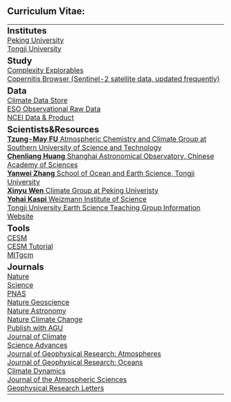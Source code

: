 ## Curriculum Vitae:

<table>
<tr>
    <td colspan="2" style="padding-left: 0px;"> <!-- 删除左侧空白，使文本对齐 -->
    <strong style="font-size: 20px;">Institutes</strong><br>
    <a href="https://www.pku.edu.cn/" target="_blank" style="text-decoration: underline;">Peking University</a><br>
    <a href="https://www.tongji.edu.cn/" target="_blank" style="text-decoration: underline;">Tongji University</a><br>
    </td>
</tr>
<tr>
    <td colspan="2" style="padding-left: 0px;"> <!-- 删除左侧空白，使文本对齐 -->
    <strong style="font-size: 20px;">Study</strong><br>
    <a href="https://www.complexity-explorables.org/" target="_blank" style="text-decoration: underline;">Complexity Explorables</a><br>
    <a href="https://browser.dataspace.copernicus.eu/" target="_blank" style="text-decoration: underline;">Copernitis Browser (Sentinel-2 satellite data, updated frequently)</a><br>
    </td>
</tr>
<tr>
    <td colspan="2" style="padding-left: 0px;"> <!-- 删除左侧空白，使文本对齐 -->
    <strong style="font-size: 20px;">Data</strong><br>
    <a href="https://cds.climate.copernicus.eu/" target="_blank" style="text-decoration: underline;">Climate Data Store</a><br>
    <a href="https://archive.eso.org/eso/eso_archive_main.html" target="_blank" style="text-decoration: underline;">ESO Observational Raw Data</a><br>
    <a href="https://www.ncei.noaa.gov/products" target="_blank" style="text-decoration: underline;">NCEI Data & Product</a><br>
    </td>
</tr>
<tr>
    <td colspan="2" style="padding-left: 0px;"> <!-- 删除左侧空白，使文本对齐 -->
    <strong style="font-size: 20px;">Scientists&Resources</strong><br>
    <a href="https://atmoschem.org.cn/index.php?title=Main_Page" target="_blank" style="text-decoration: underline;"><strong>Tzung-May FU </strong> Atmospheric Chemistry and Climate Group at Southern University of Science and Technology</a><br>
    <a href="https://huang-cl.github.io/" target="_blank" style="text-decoration: underline;"><strong>Chenliang Huang </strong> Shanghai Astronomical Observatory, Chinese Academy of Sciences</a><br>
    <a href="https://ocean.tongji.edu.cn/space/ywzhang/" target="_blank" style="text-decoration: underline;"><strong>Yanwei Zhang </strong> School of Ocean and Earth Science, Tongji University</a><br>
    <a href="http://pkumet.live/group/doku.php/start" target="_blank" style="text-decoration: underline;"><strong>Xinyu Wen </strong> Climate Group at Peking Univeristy</a><br>
    <a href="https://www.weizmann.ac.il/EPS/kaspi/" target="_blank" style="text-decoration: underline;"><strong>Yohai Kaspi</strong> Weizmann Institute of Science </a><br>
    <a href="http://211.152.43.30:8889/index.jsp" target="_blank" style="text-decoration: underline;">Tongji University Earth Science Teaching Group Information Website</a><br>
    </td>
</tr>
<tr>
    <td colspan="2" style="padding-left: 0px;"> <!-- 删除左侧空白，使文本对齐 -->
    <strong style="font-size: 20px;">Tools</strong><br>
    <a href="https://www.cesm.ucar.edu/" target="_blank" style="text-decoration: underline;">CESM</a><br>
    <a href="https://www2.cesm.ucar.edu/events/tutorials/2020/coursework.html" target="_blank" style="text-decoration: underline;">CESM Tutorial</a><br>
    <a href="https://mitgcm.org/" target="_blank" style="text-decoration: underline;">MITgcm</a><br>
    </td>
</tr>
<tr>
    <td colspan="2" style="padding-left: 0px;"> <!-- 删除左侧空白，使文本对齐 -->
    <strong style="font-size: 20px;">Journals</strong><br>
    <a href="https://www.nature.com/" target="_blank" style="text-decoration: underline;">Nature</a><br>
    <a href="https://www.science.org/journals" target="_blank" style="text-decoration: underline;">Science</a><br>
    <a href="https://www.pnas.org/" target="_blank" style="text-decoration: underline;">PNAS</a><br>
    <a href="https://www.nature.com/ngeo/" target="_blank" style="text-decoration: underline;">Nature Geoscience</a><br>
    <a href="https://www.nature.com/natastron/" target="_blank" style="text-decoration: underline;">Nature Astronomy</a><br>
    <a href="https://www.nature.com/nclimate/" target="_blank" style="text-decoration: underline;">Nature Climate Change</a><br>
    <a href="https://agupubs.onlinelibrary.wiley.com/" target="_blank" style="text-decoration: underline;">Publish with AGU</a><br>
    <a href="https://journals.ametsoc.org/view/journals/clim/clim-overview.xml" target="_blank" style="text-decoration: underline;">Journal of Climate</a><br>
    <a href="https://www.science.org/journal/sciadv" target="_blank" style="text-decoration: underline;">Science Advances</a><br>
    <a href="https://agupubs.onlinelibrary.wiley.com/journal/21698996" target="_blank" style="text-decoration: underline;">Journal of Geophysical Research: Atmospheres</a><br>
    <a href="https://agupubs.onlinelibrary.wiley.com/journal/21699291" target="_blank" style="text-decoration: underline;">Journal of Geophysical Research: Oceans</a><br>
    <a href="https://link.springer.com/journal/382" target="_blank" style="text-decoration: underline;">Climate Dynamics</a><br>
    <a href="https://journals.ametsoc.org/view/journals/atsc/atsc-overview.xml" target="_blank" style="text-decoration: underline;">Journal of the Atmospheric Sciences</a><br>
    <a href="https://agupubs.onlinelibrary.wiley.com/journal/19448007?journalRedirectCheck=true" target="_blank" style="text-decoration: underline;">Geophysical Research Letters</a><br>
    </td>
</tr>
</table>